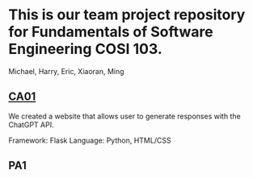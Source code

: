 # This is our team project repository for Fundamentals of Software Engineering COSI 103. 
Michael, Harry, Eric, Xiaoran, Ming
## [CA01](CA01) 
We created a website that allows user to generate responses with the ChatGPT API. 

Framework: Flask
Language: Python, HTML/CSS
## PA1
